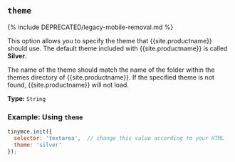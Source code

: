 ## `theme`

{% include DEPRECATED/legacy-mobile-removal.md %}

This option allows you to specify the theme that {{site.productname}} should use. The default theme included with {{site.productname}} is called **Silver**.

The name of the theme should match the name of the folder within the themes directory of {{site.productname}}. If the specified theme is not found, {{site.productname}} will not load.

**Type:** `String`

### Example: Using `theme`

```js
tinymce.init({
  selector: 'textarea',  // change this value according to your HTML
  theme: 'silver'
});
```
